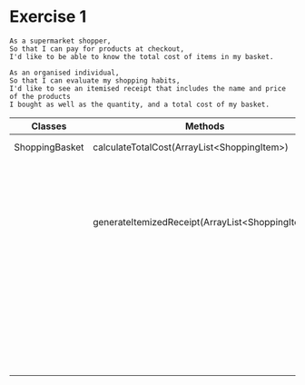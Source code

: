 # Exercise 1

```
As a supermarket shopper,
So that I can pay for products at checkout,
I'd like to be able to know the total cost of items in my basket.
```

```
As an organised individual,
So that I can evaluate my shopping habits,
I'd like to see an itemised receipt that includes the name and price of the products
I bought as well as the quantity, and a total cost of my basket.
```

| Classes        | Methods                                           | Scenario                    | Outputs                                                                                      |
|----------------|---------------------------------------------------|-----------------------------|----------------------------------------------------------------------------------------------|
| ShoppingBasket | calculateTotalCost(ArrayList\<ShoppingItem>)      | No items in basket          | Returns 0                                                                                    |
|                |                                                   | One or more items in basket | Returns the total cost of the items                                                          |
|                | generateItemizedReceipt(ArrayList\<ShoppingItem>) | No items in basket          | Returns null                                                                                 |
|                |                                                   | One or more items in basket | Returns formatted string with item names, quantity and prices with the total cost at the end |
